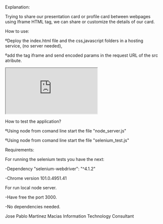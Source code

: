 Explanation:

Trying to share our presentation card or profile card between webpages using Iframe HTML tag,
we can share or customize the details of our card.

How to use:

ºDeploy the index.html file and the css,javascript folders in a hosting service, (no server needed),

ºadd the tag iframe and send encoded params in the request URL of the src atribute.


<iframe src="https://yourdomain.com/
?name=especifyYourName(Encoded)
&profession=especifyYourProfession(Encoded)
&services=especifyYourServices(Encoded)
&content=especifyYourContent(Encoded)
&profile=ProfileImageFromUrl(Encoded)
&background=BackgroundImageFromURL(Encoded)
">

  
Check this example:
  
  
<iframe 
width="400"
height="600" 
src="http://localhost:3000/
?profile=https://free-images.com/sm/a312/man_serious_senior_portrait.jpg
&background=https://free-images.com/md/da3b/lake_minnewanka_11092005.jpg
&content=Senior%20software%20developers%20are%20responsible%20for%20designing,%20testing,%20and%20implementing%20new%20and%20updated%20software%20programs.%20They%20take%20on%20a%20managerial%20role%20and%20lead%20the%20development%20team%20with%20all%20software%20development%20tasks.%20Their%20job%20is%20to%20ensure%20all%20projects%20are%20completed%20on%20time%20and%20to%20company%20specifications.&name=Derek%20J.%20Payton
&services=Software%20Developer,%20Consoultant,%20Entrepreneur.
&profession=Software%20Engineer%20Principal" id="a"></iframe>

  
How to test the application?
  
ºUsing node from comand line start the file "node_server.js"
  
ºUsing node from comand line start the file "selenium_test.js"
  


Requirements:
  
For running the selenium tests you have the next:
  
-Dependency "selenium-webdriver": "^4.1.2"
  
-Chrome version 101.0.4951.41
  

  
For run local node server.
  
-Have free the port 3000.
  
-No dependencies needed.
  




Jose Pablo Martinez Macias
Information Technology Consultant
